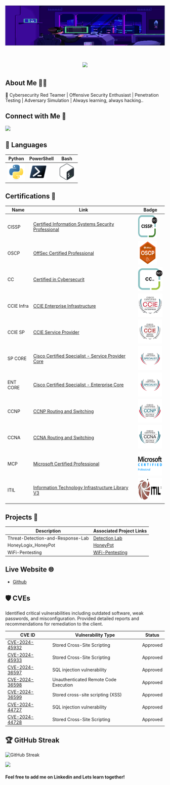 ![Your Alt Text](assets/aslsec222.gif)

<h1 align="center">
    <img src="https://readme-typing-svg.herokuapp.com/?font=Righteous&size=35&center=true&vCenter=true&width=500&height=70&duration=4000&lines=Hi+There!+👋;+I'm+Aslam+Anwar!;" />
</h1>

## About Me 🕵️‍♂️
🔐 Cybersecurity Red Teamer | Offensive Security Enthusiast | Penetration Testing | Adversary Simulation | Always learning, always hacking..

## Connect with Me 🤝
<a href="https://www.linkedin.com/in/aslam-mahimkar-642a74139/" target="_blank"><img src="https://img.shields.io/badge/-LinkedIn-%230077B5?style=for-the-badge&logo=linkedin&logoColor=white" target="_blank"></a> 

 
## 🚀 Languages
| Python | PowerShell | Bash |
|----------|----------|----------|
|  <img src="https://github.com/devicons/devicon/blob/master/icons/python/python-original.svg" title="Python"  alt="Python" width="55" height="55"/> |  <img src="https://github.com/devicons/devicon/blob/master/icons/powershell/powershell-original.svg" title="PowerShell" alt="PowerShell" width="55" height="55"/> |  <img src="https://github.com/devicons/devicon/blob/master/icons/bash/bash-original.svg" title="Bash"  alt="Bash" width="55" height="55"/> |

## Certifications 📑

| Name        | Link                                                                                           | Badge |
|-------------|------------------------------------------------------------------------------------------------|-------|
| CISSP        | [Certified Information Systems Security Professional](https://www.credly.com/badges/8d82a1ec-1772-4861-8b09-1733363294e3/public_url)       | <img src="https://github.com/AslamMahi/AslamMahi/blob/main/assets/CISSP.png" alt="CISSP" width="60" height="75"/> |
| OSCP     | [OffSec Certified Professional](https://api.accredible.com/v1/frontend/credential_website_embed_image/badge/83780661) | <img src="https://github.com/AslamMahi/AslamMahi/blob/main/assets/OSCP.png" alt="OSCP" width="60" height="75"/> |
| CC        | [Certified in Cybersecurit](https://www.credly.com/badges/4101a4a4-4b1c-4a4d-9a77-af1e29e31b70/public_url)                       | <img src="https://github.com/AslamMahi/AslamMahi/blob/main/assets/CC.png" alt="CC" width="80" height="75"/> |
| CCIE Infra       | [CCIE Enterprise Infrastructure](https://www.alteredsecurity.com/redteamlab)                        | <img src="https://github.com/AslamMahi/AslamMahi/blob/main/assets/CCIE INFRA.png" alt="CCIE INFRA" width="80" height="75"/> |
| CCIE SP        | [CCIE Service Provider](https://www.credly.com/badges/7f08548d-ffb9-4872-bb22-16fc0b15534f/public_url)   | <img src="https://github.com/AslamMahi/AslamMahi/blob/main/assets/CCIE SP.png" alt="CCIE SP" width="75" height="75"/> |
| SP CORE     | [Cisco Certified Specialist - Service Provider Core](https://www.credly.com/badges/79dd8fe3-4477-45c8-979c-dd8af93593b0/public_url)            | <img src="https://github.com/AslamMahi/AslamMahi/blob/main/assets/SP CORE.png" alt="SP CORE" width="75" height="75"/> |
| ENT CORE     | [Cisco Certified Specialist - Enterprise Core](https://www.credly.com/badges/c17ea791-0fa8-4abb-830e-c3e0a05b1b4a/public_url)            | <img src="https://github.com/AslamMahi/AslamMahi/blob/main/assets/ENTERP CORE.png" alt="ENTERP CORE" width="75" height="75"/> |
| CCNP     | [CCNP Routing and Switching](https://www.credly.com/badges/23368130-7b49-4211-a63e-45fbc1b44e7f/public_url)            | <img src="https://github.com/AslamMahi/AslamMahi/blob/main/assets/CCNP.png" alt="CCNP" width="75" height="75"/> |
| CCNA      | [CCNA Routing and Switching](https://www.credly.com/badges/adeb8207-08f1-4880-8a94-9fa0de829f13/public_url)            | <img src="https://github.com/AslamMahi/AslamMahi/blob/main/assets/CCNA.png" alt="CCNA" width="75" height="75"/> |
| MCP      | [Microsoft Certified Professional](https://trainingsupport.microsoft.com/en-us/mcp/forum/all/about-microsoft-certified-professional-mcp/91d47cac-31e2-42f1-9cb9-54c533fcf69d)            | <img src="https://github.com/AslamMahi/AslamMahi/blob/main/assets/MCP.png" alt="MCP" width="75" height="75"/> |
| ITIL      | [Information Technology Infrastructure Library V3](https://www.axelos.com/certifications/itil-service-management/itil-4-foundation)            | <img src="https://github.com/AslamMahi/AslamMahi/blob/main/assets/ITIL V3.png" alt="CITIL V3" width="75" height="75"/> |

## Projects 🚀

| Description                                         | Associated Project Links        |
|-----------------------------------------------|----------------------------|
| Threat-Detection-and-Response-Lab          | <a href="https://github.com/AslamMahi/Threat-Detection-and-Response-Lab">Detection Lab</a>|
| HoneyLogix_HoneyPot | <a href="https://github.com/AslamMahi/HoneyLogix_HoneyPot">HoneyPot</a>|
| WiFi-Pentesting         | <a href="https://github.com/AslamMahi/WiFi-Pentesting">WiFi-Pentesting</a>|


## Live Website 🌐

- [Github](https://aslammahi.github.io/)

## 🛡️ CVEs

Identified critical vulnerabilities including outdated software, weak passwords, and misconfiguration. Provided detailed reports and recommendations for remediation to the client.

| CVE ID                                   | Vulnerability Type                        | Status    |
|------------------------------------------|-------------------------------------------|-----------|
| [CVE-2024-45932](https://github.com/AslamMahi/CVE-Aslam-Mahi/blob/main/Laravel%20CRM%20v1.3.0/CVE-2024-45932.md) | Stored Cross-Site Scripting              | Approved  |
| [CVE-2024-45933](https://github.com/AslamMahi/CVE-Aslam-Mahi/blob/main/MobinaJafarian-OnlineNewsSite%20v%201.0/CVE-2024-45933.md) | Stored Cross-Site Scripting              | Approved  |
| [CVE-2024-36597](https://github.com/AslamMahi/CVE-Aslam-Mahi/blob/main/AEGON%20LIFE%20v1.0%20Life%20Insurance%20Management%20System/CVE-2024-36597) | SQL injection vulnerability              | Approved  |
| [CVE-2024-36598](https://github.com/AslamMahi/CVE-Aslam-Mahi/blob/main/AEGON%20LIFE%20v1.0%20Life%20Insurance%20Management%20System/CVE-2024-36598) | Unauthenticated Remote Code Execution                             | Approved  |
| [CVE-2024-36599](https://github.com/AslamMahi/CVE-Aslam-Mahi/blob/main/AEGON%20LIFE%20v1.0%20Life%20Insurance%20Management%20System/CVE-2024-36599) | Stored cross-site scripting (XSS)            | Approved  |
| [CVE-2024-44727](https://github.com/AslamMahi/CVE-Aslam-Mahi/blob/main/Sourcecodehero%20Event%20Management%20System/CVE-2024-44727.MD) | SQL injection vulnerability              | Approved  |
| [CVE-2024-44728](https://github.com/AslamMahi/CVE-Aslam-Mahi/blob/main/Sourcecodehero%20Event%20Management%20System/CVE-2024-44728.md) | Stored Cross-Site Scripting                             | Approved  |


## 🏆 GitHub Streak
![GitHub Streak](https://github-readme-streak-stats.herokuapp.com/?user=AslamMahi&theme=radical)

[![](https://visitcount.itsvg.in/api?id=AslamMahi&icon=0&color=0)](https://visitcount.itsvg.in)

<!-- Proudly created with GPRM ( https://gprm.itsvg.in ) -->

#### Feel free to add me on Linkedin and Lets learn together!
